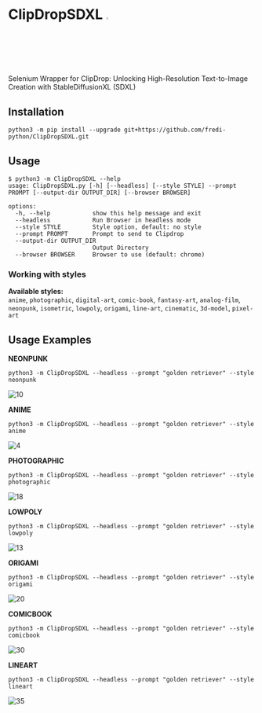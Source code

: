 
# ClipDropSDXL <img src="https://github.com/fredi-python/ClipDropSDXL/assets/83492589/b3d508ee-d810-4b8b-9d1b-87a4b84967a2" width="2.5%"></img>

Selenium Wrapper for ClipDrop: Unlocking High-Resolution Text-to-Image Creation with StableDiffusionXL (SDXL)
## Installation
```
python3 -m pip install --upgrade git+https://github.com/fredi-python/ClipDropSDXL.git
```
## Usage
```
$ python3 -m ClipDropSDXL --help
usage: ClipDropSDXL.py [-h] [--headless] [--style STYLE] --prompt PROMPT [--output-dir OUTPUT_DIR] [--browser BROWSER]

options:
  -h, --help            show this help message and exit
  --headless            Run Browser in headless mode
  --style STYLE         Style option, default: no style
  --prompt PROMPT       Prompt to send to Clipdrop
  --output-dir OUTPUT_DIR
                        Output Directory
  --browser BROWSER     Browser to use (default: chrome)
```
### Working with styles
**Available styles:** <br>`anime`, `photographic`, `digital-art`, `comic-book`, `fantasy-art`, `analog-film`, `neonpunk`, `isometric`, `lowpoly`, `origami`, `line-art`, `cinematic`, `3d-model`, `pixel-art`

## Usage Examples


**NEONPUNK**
```
python3 -m ClipDropSDXL --headless --prompt "golden retriever" --style neonpunk
```
![10](https://github.com/fredi-python/ClipDropSDXL/assets/83492589/84e5c0d7-2d73-447d-9b89-809b94c66376)




**ANIME**
```
python3 -m ClipDropSDXL --headless --prompt "golden retriever" --style anime
```
![4](https://github.com/fredi-python/ClipDropSDXL/assets/83492589/f668675d-6d61-4a34-91f6-88ae618761da)

**PHOTOGRAPHIC**
```
python3 -m ClipDropSDXL --headless --prompt "golden retriever" --style photographic
```
![18](https://github.com/fredi-python/ClipDropSDXL/assets/83492589/62464108-a99d-4e77-8dce-c31d1f026948)


**LOWPOLY**
```
python3 -m ClipDropSDXL --headless --prompt "golden retriever" --style lowpoly
```
![13](https://github.com/fredi-python/ClipDropSDXL/assets/83492589/d5951054-14c1-48e5-84be-973e64cf889f)

**ORIGAMI**
```
python3 -m ClipDropSDXL --headless --prompt "golden retriever" --style origami
```
![20](https://github.com/fredi-python/ClipDropSDXL/assets/83492589/bf3eb88a-a3c2-4393-8d3c-caed595874ef)

**COMICBOOK**
```
python3 -m ClipDropSDXL --headless --prompt "golden retriever" --style comicbook
```
![30](https://github.com/fredi-python/ClipDropSDXL/assets/83492589/14eb55a2-86f2-43df-b10b-5f9c35479cbc)

**LINEART**
```
python3 -m ClipDropSDXL --headless --prompt "golden retriever" --style lineart
```

![35](https://github.com/fredi-python/ClipDropSDXL/assets/83492589/bdf2af18-d378-4b6b-87db-223da7a337e9)

